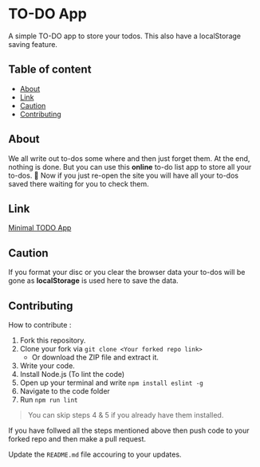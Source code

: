 # TO-DO App

A simple TO-DO app to store your todos. This also have a localStorage saving feature.

## Table of content

- [About](#about)
- [Link](#link)
- [Caution](#caution)
- [Contributing](#contributing)

## About

We all write out to-dos some where and then just forget them. At the end, nothing is done. But you can use this **online** to-do list app to store all your to-dos. 🥳
Now if you just re-open the site you will have all your to-dos saved there waiting for you to check them.

## Link

[Minimal TODO App](https://minimal-todo-app.vercel.app/)

## Caution

If you format your disc or you clear the browser data your to-dos will be gone as **localStorage** is used here to save the data.

## Contributing

How to contribute :

1. Fork this repository.
1. Clone your fork via `git clone <Your forked repo link>`
   - Or download the ZIP file and extract it.
1. Write your code.
1. Install Node.js (To lint the code)
1. Open up your terminal and write `npm install eslint -g`
1. Navigate to the code folder
1. Run `npm run lint`

> You can skip steps 4 & 5 if you already have them installed.

If you have follwed all the steps mentioned above then push code to your forked repo and then make a pull request.

Update the `README.md` file accouring to your updates.
